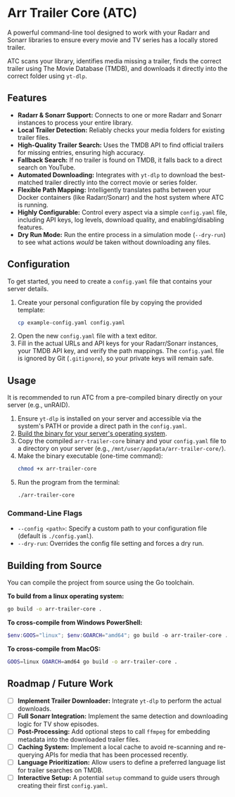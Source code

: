 # Arr Trailer Core (ATC)

A powerful command-line tool designed to work with your Radarr and Sonarr libraries to ensure every movie and TV series has a locally stored trailer.

ATC scans your library, identifies media missing a trailer, finds the correct trailer using The Movie Database (TMDB), and downloads it directly into the correct folder using `yt-dlp`.

## Features

-   **Radarr & Sonarr Support:** Connects to one or more Radarr and Sonarr instances to process your entire library.
-   **Local Trailer Detection:** Reliably checks your media folders for existing trailer files.
-   **High-Quality Trailer Search:** Uses the TMDB API to find official trailers for missing entries, ensuring high accuracy.
-   **Fallback Search:** If no trailer is found on TMDB, it falls back to a direct search on YouTube.
-   **Automated Downloading:** Integrates with `yt-dlp` to download the best-matched trailer directly into the correct movie or series folder.
-   **Flexible Path Mapping:** Intelligently translates paths between your Docker containers (like Radarr/Sonarr) and the host system where ATC is running.
-   **Highly Configurable:** Control every aspect via a simple `config.yaml` file, including API keys, log levels, download quality, and enabling/disabling features.
-   **Dry Run Mode:** Run the entire process in a simulation mode (`--dry-run`) to see what actions *would* be taken without downloading any files.

## Configuration

To get started, you need to create a `config.yaml` file that contains your server details.

1.  Create your personal configuration file by copying the provided template:
    ```bash
    cp example-config.yaml config.yaml
    ```
2.  Open the new `config.yaml` file with a text editor.
3.  Fill in the actual URLs and API keys for your Radarr/Sonarr instances, your TMDB API key, and verify the path mappings. The `config.yaml` file is ignored by Git (`.gitignore`), so your private keys will remain safe.

## Usage

It is recommended to run ATC from a pre-compiled binary directly on your server (e.g., unRAID).

1.  Ensure `yt-dlp` is installed on your server and accessible via the system's PATH or provide a direct path in the `config.yaml`.
2.  [Build the binary for your server's operating system](#building-from-source).
3.  Copy the compiled `arr-trailer-core` binary and your `config.yaml` file to a directory on your server (e.g., `/mnt/user/appdata/arr-trailer-core/`).
4.  Make the binary executable (one-time command):
    ```bash
    chmod +x arr-trailer-core
    ```
5.  Run the program from the terminal:
    ```bash
    ./arr-trailer-core
    ```

### Command-Line Flags

-   `--config <path>`: Specify a custom path to your configuration file (default is `./config.yaml`).
-   `--dry-run`: Overrides the config file setting and forces a dry run.

## Building from Source

You can compile the project from source using the Go toolchain.

**To build from a linux operating system:**
```bash
go build -o arr-trailer-core .
```
**To cross-compile from Windows PowerShell:**
```Powershell
$env:GOOS="linux"; $env:GOARCH="amd64"; go build -o arr-trailer-core .
```
**To cross-compile from MacOS:**
```Bash
GOOS=linux GOARCH=amd64 go build -o arr-trailer-core .
```

## Roadmap / Future Work

-   [ ] **Implement Trailer Downloader:** Integrate `yt-dlp` to perform the actual downloads.
-   [ ] **Full Sonarr Integration:** Implement the same detection and downloading logic for TV show episodes.
-   [ ] **Post-Processing:** Add optional steps to call `ffmpeg` for embedding metadata into the downloaded trailer files.
-   [ ] **Caching System:** Implement a local cache to avoid re-scanning and re-querying APIs for media that has been processed recently.
-   [ ] **Language Prioritization:** Allow users to define a preferred language list for trailer searches on TMDB.
-   [ ] **Interactive Setup:** A potential `setup` command to guide users through creating their first `config.yaml`.
